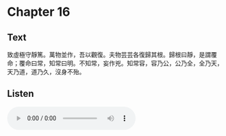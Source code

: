 # Chapter 16

## Text

致虛極守靜篤。萬物並作，吾以觀復。夫物芸芸各復歸其根。歸根曰靜，是謂覆命；覆命曰常，知常曰明。不知常，妄作兇。知常容，容乃公，公乃全，全乃天，天乃道，道乃久，沒身不殆。

## Listen

<audio controls>
  <source src="./generated_audio/daodejing_16.wav" type="audio/wav">
  Your browser does not support the audio element.
</audio>
